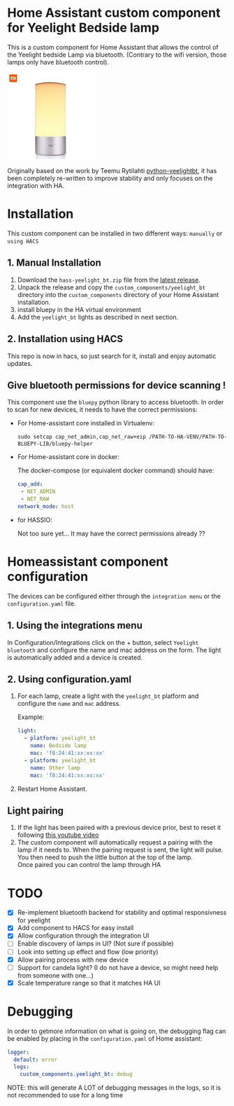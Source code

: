 # Home Assistant custom component for Yeelight Bedside lamp

This is a custom component for Home Assistant that allows the control of the Yeelight bedside Lamp via bluetooth. (Contrary to the wifi version, those lamps only have bluetooth control).

![Yeelight Bedside](yeelight-bedside.jpg)

Originally based on the work by Teemu Rytilahti [python-yeelightbt](https://github.com/rytilahti/python-yeelightbt), it has been completely re-written to improve stability and only focuses on the integration with HA.


# Installation

This custom component can be installed in two different ways: `manually` or `using HACS`

## 1. Manual Installation

1. Download the `hass-yeelight_bt.zip` file from the
   [latest release](https://github.com/hcoohb/hass-yeelightbt/releases/latest).
2. Unpack the release and copy the `custom_components/yeelight_bt` directory
   into the `custom_components` directory of your Home Assistant
   installation.
3. install bluepy in the HA virtual environment
4. Add the `yeelight_bt` lights as described in next section.


## 2. Installation using HACS

This repo is now in hacs, so just search for it, install and enjoy automatic updates.

## Give bluetooth permissions for device scanning !

This component use the `bluepy` python library to access bluetooth. In order to scan for new devices, it needs to have the correct permissions:
  - For Home-assistant core installed in Virtualenv:

    ```
    sudo setcap cap_net_admin,cap_net_raw+eip /PATH-TO-HA-VENV/PATH-TO-BLUEPY-LIB/bluepy-helper
    ```

  - For Home-assistant core in docker:

    The docker-compose (or equivalent docker command) should have:

    ```yaml
    cap_add:
     - NET_ADMIN
     - NET_RAW
    network_mode: host
    ```

  - for HASSIO:

    Not too sure yet... It may have the correct permissions already ??

# Homeassistant component configuration

The devices can be configured either through the `integration menu` or the `configuration.yaml` file. 

## 1. Using the integrations menu

In Configuration/Integrations click on the + button, select `Yeelight bluetooth` and configure the name and mac address on the form.
The light is automatically added and a device is created.


## 2. Using configuration.yaml

1. For each lamp, create a light with the `yeelight_bt` platform and configure the `name` and `mac` address.
    
    Example:
    ```yaml
    light:
      - platform: yeelight_bt
        name: Bedside lamp
        mac: 'f8:24:41:xx:xx:xx'
      - platform: yeelight_bt
        name: Other lamp
        mac: 'f8:24:41:xx:xx:xx'
    ```

2. Restart Home Assistant.

## Light pairing

1. If the light has been paired with a previous device prior, best to reset it following [this youtube video](https://www.youtube.com/watch?v=PnjcOSgnbAM)
2. The custom component will automatically request a pairing with the lamp if it needs to. When the pairing request is sent, the light will pulse. You then need to push the little button at the top of the lamp.  
Once paired you can control the lamp through HA


# TODO

- [x] Re-implement bluetooth backend for stability and optimal responsivness for yeelight
- [x] Add component to HACS for easy install
- [x] Allow configuration through the integration UI
- [ ] Enable discovery of lamps in UI? (Not sure if possible)
- [ ] Look into setting up effect and flow (low priority)
- [x] Allow pairing process with new device
- [ ] Support for candela light? (I do not have a device, so might need help from someone with one...)
- [x] Scale temperature range so that it matches HA UI

# Debugging

In order to getmore information on what is going on, the debugging flag can be enabled by placing in the `configuration.yaml` of Home assistant:

```yaml
logger:
  default: error
  logs:
    custom_components.yeelight_bt: debug
```

NOTE: this will generate A LOT of debugging messages in the logs, so it is not recommended to use for a long time